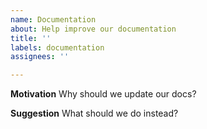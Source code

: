 ```yaml
---
name: Documentation
about: Help improve our documentation
title: ''
labels: documentation
assignees: ''

---
```


**Motivation**
Why should we update our docs?

**Suggestion**
What should we do instead?
